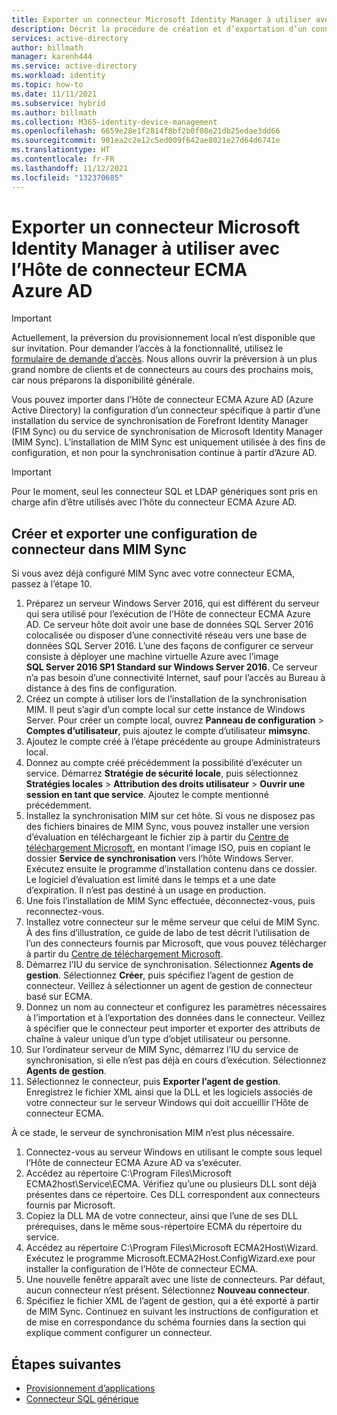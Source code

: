 ```yaml
---
title: Exporter un connecteur Microsoft Identity Manager à utiliser avec l’Hôte de connecteur ECMA Azure AD
description: Décrit la procédure de création et d’exportation d’un connecteur depuis MIM Sync, à utiliser avec l’Hôte de connecteur ECMA Azure AD.
services: active-directory
author: billmath
manager: karenh444
ms.service: active-directory
ms.workload: identity
ms.topic: how-to
ms.date: 11/11/2021
ms.subservice: hybrid
ms.author: billmath
ms.collection: M365-identity-device-management
ms.openlocfilehash: 6659e28e1f2814f8bf2b0f08e21db25edae3dd66
ms.sourcegitcommit: 901ea2c2e12c5ed009f642ae8021e27d64d6741e
ms.translationtype: HT
ms.contentlocale: fr-FR
ms.lasthandoff: 11/12/2021
ms.locfileid: "132370685"
---
```

# <a name="export-a-microsoft-identity-manager-connector-for-use-with-the-azure-ad-ecma-connector-host"></a>Exporter un connecteur Microsoft Identity Manager à utiliser avec l’Hôte de connecteur ECMA Azure AD

>[!IMPORTANT]
> Actuellement, la préversion du provisionnement local n’est disponible que sur invitation. Pour demander l’accès à la fonctionnalité, utilisez le [formulaire de demande d’accès](https://aka.ms/onpremprovisioningpublicpreviewaccess). Nous allons ouvrir la préversion à un plus grand nombre de clients et de connecteurs au cours des prochains mois, car nous préparons la disponibilité générale.

Vous pouvez importer dans l’Hôte de connecteur ECMA Azure AD (Azure Active Directory) la configuration d’un connecteur spécifique à partir d’une installation du service de synchronisation de Forefront Identity Manager (FIM Sync) ou du service de synchronisation de Microsoft Identity Manager (MIM Sync). L’installation de MIM Sync est uniquement utilisée à des fins de configuration, et non pour la synchronisation continue à partir d’Azure AD.

>[!IMPORTANT]
>Pour le moment, seul les connecteur SQL et LDAP génériques sont pris en charge afin d’être utilisés avec l’hôte du connecteur ECMA Azure AD.

## <a name="create-and-export-a-connector-configuration-in-mim-sync"></a>Créer et exporter une configuration de connecteur dans MIM Sync
Si vous avez déjà configuré MIM Sync avec votre connecteur ECMA, passez à l’étape 10.

 1. Préparez un serveur Windows Server 2016, qui est différent du serveur qui sera utilisé pour l’exécution de l’Hôte de connecteur ECMA Azure AD. Ce serveur hôte doit avoir une base de données SQL Server 2016 colocalisée ou disposer d’une connectivité réseau vers une base de données SQL Server 2016. L’une des façons de configurer ce serveur consiste à déployer une machine virtuelle Azure avec l’image **SQL Server 2016 SP1 Standard sur Windows Server 2016**. Ce serveur n’a pas besoin d’une connectivité Internet, sauf pour l’accès au Bureau à distance à des fins de configuration.
 1. Créez un compte à utiliser lors de l’installation de la synchronisation MIM. Il peut s’agir d’un compte local sur cette instance de Windows Server. Pour créer un compte local, ouvrez **Panneau de configuration** > **Comptes d’utilisateur**, puis ajoutez le compte d’utilisateur **mimsync**.
 1. Ajoutez le compte créé à l’étape précédente au groupe Administrateurs local.
 1. Donnez au compte créé précédemment la possibilité d’exécuter un service. Démarrez **Stratégie de sécurité locale**, puis sélectionnez **Stratégies locales** > **Attribution des droits utilisateur** > **Ouvrir une session en tant que service**. Ajoutez le compte mentionné précédemment.
 1. Installez la synchronisation MIM sur cet hôte. Si vous ne disposez pas des fichiers binaires de MIM Sync, vous pouvez installer une version d’évaluation en téléchargeant le fichier zip à partir du [Centre de téléchargement Microsoft](https://www.microsoft.com/en-us/download/details.aspx?id=48244), en montant l’image ISO, puis en copiant le dossier **Service de synchronisation** vers l’hôte Windows Server. Exécutez ensuite le programme d’installation contenu dans ce dossier. Le logiciel d’évaluation est limité dans le temps et a une date d’expiration. Il n’est pas destiné à un usage en production.
 1. Une fois l’installation de MIM Sync effectuée, déconnectez-vous, puis reconnectez-vous.
 1. Installez votre connecteur sur le même serveur que celui de MIM Sync. À des fins d’illustration, ce guide de labo de test décrit l’utilisation de l’un des connecteurs fournis par Microsoft, que vous pouvez télécharger à partir du [Centre de téléchargement Microsoft](https://www.microsoft.com/en-us/download/details.aspx?id=51495).
 1. Démarrez l’IU du service de synchronisation. Sélectionnez **Agents de gestion**. Sélectionnez **Créer**, puis spécifiez l’agent de gestion de connecteur. Veillez à sélectionner un agent de gestion de connecteur basé sur ECMA.
 1. Donnez un nom au connecteur et configurez les paramètres nécessaires à l’importation et à l’exportation des données dans le connecteur. Veillez à spécifier que le connecteur peut importer et exporter des attributs de chaîne à valeur unique d’un type d’objet utilisateur ou personne.
 1. Sur l’ordinateur serveur de MIM Sync, démarrez l’IU du service de synchronisation, si elle n’est pas déjà en cours d’exécution. Sélectionnez **Agents de gestion**.
 1. Sélectionnez le connecteur, puis **Exporter l’agent de gestion**. Enregistrez le fichier XML ainsi que la DLL et les logiciels associés de votre connecteur sur le serveur Windows qui doit accueillir l’Hôte de connecteur ECMA.

À ce stade, le serveur de synchronisation MIM n’est plus nécessaire.

 1. Connectez-vous au serveur Windows en utilisant le compte sous lequel l’Hôte de connecteur ECMA Azure AD va s’exécuter.
 1. Accédez au répertoire C:\Program Files\Microsoft ECMA2host\Service\ECMA. Vérifiez qu’une ou plusieurs DLL sont déjà présentes dans ce répertoire. Ces DLL correspondent aux connecteurs fournis par Microsoft.
 1. Copiez la DLL MA de votre connecteur, ainsi que l’une de ses DLL prérequises, dans le même sous-répertoire ECMA du répertoire du service.
 1. Accédez au répertoire C:\Program Files\Microsoft ECMA2Host\Wizard. Exécutez le programme Microsoft.ECMA2Host.ConfigWizard.exe pour installer la configuration de l’Hôte de connecteur ECMA.
 1. Une nouvelle fenêtre apparaît avec une liste de connecteurs. Par défaut, aucun connecteur n’est présent. Sélectionnez **Nouveau connecteur**.
 1. Spécifiez le fichier XML de l’agent de gestion, qui a été exporté à partir de MIM Sync. Continuez en suivant les instructions de configuration et de mise en correspondance du schéma fournies dans la section qui explique comment configurer un connecteur.

## <a name="next-steps"></a>Étapes suivantes

- [Provisionnement d’applications](user-provisioning.md)
- [Connecteur SQL générique](on-premises-sql-connector-configure.md)
